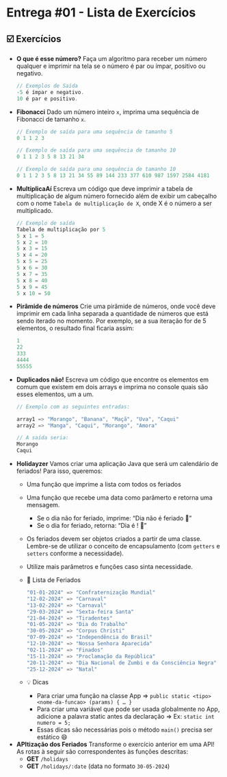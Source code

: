 # Entrega #01 - Lista de Exercícios

## ☑️ Exercícios

- **O que é esse número?**
  Faça um algoritmo para receber um número qualquer e imprimir na tela se o número é par ou ímpar, positivo ou negativo.
  ```java
  // Exemplos de Saída
  -5 é ímpar e negativo.
  10 é par e positivo.
  ```
- **Fibonacci**
  Dado um número inteiro `x`, imprima uma sequência de Fibonacci de tamanho `x`.
  ```java
  // Exemplo de saída para uma sequência de tamanho 5
  0 1 1 2 3

  // Exemplo de saída para uma sequência de tamanho 10
  0 1 1 2 3 5 8 13 21 34

  // Exemplo de saída para uma sequência de tamanho 10
  0 1 1 2 3 5 8 13 21 34 55 89 144 233 377 610 987 1597 2584 4181
  ```
- **MultiplicaAí**
  Escreva um código que deve imprimir a tabela de multiplicação de algum número fornecido além de exibir um cabeçalho com o nome `Tabela de multiplicação de X`, onde X é o número a ser multiplicado.
  ```java
  // Exemplo de saída
  Tabela de multiplicação por 5
  5 x 1 = 5
  5 x 2 = 10
  5 x 3 = 15
  5 x 4 = 20
  5 x 5 = 25
  5 x 6 = 30
  5 x 7 = 35
  5 x 8 = 40
  5 x 9 = 45
  5 x 10 = 50
  ```
- **Pirâmide de números**
  Crie uma pirâmide de números, onde você deve imprimir em cada linha separada a quantidade de números que está sendo iterado no momento.
  Por exemplo, se a sua iteração for de 5 elementos, o resultado final ficaria assim:
  ```java
  1
  22
  333
  4444
  55555
  ```
- **Duplicados não!**
  Escreva um código que encontre os elementos em comum que existem em dois arrays e imprima no console quais são esses elementos, um a um.
  ```java
  // Exemplo com as seguintes entradas:

  array1 => "Morango", "Banana", "Maçã", "Uva", "Caqui"
  array2 => "Manga", "Caqui", "Morango", "Amora"

  // A saída seria:
  Morango
  Caqui
  ```
- **Holidayzer**
  Vamos criar uma aplicação Java que será um calendário de feriados! Para isso, queremos:
  - Uma função que imprime a lista com todos os feriados
  - Uma função que recebe uma data como parâmerto e retorna uma mensagem.
    - Se o dia não for feriado, imprime: “Dia <data-inserida> não é feriado 🥲”
    - Se o dia for feriado, retorna: “Dia <data-inserida> é <nome-do-feriado>! 🎉”
  - Os feriados devem ser objetos criados a partir de uma classe. Lembre-se de utilizar o conceito de encapsulamento (com `getters` e `setters` conforme a necessidade).
  - Utilize mais parâmetros e funções caso sinta necessidade.

  - 📅 Lista de Feriados
    ```java
    "01-01-2024" => "Confraternização Mundial"
    "12-02-2024" => "Carnaval"
    "13-02-2024" => "Carnaval"
    "29-03-2024" => "Sexta-feira Santa"
    "21-04-2024" => "Tiradentes"
    "01-05-2024" => "Dia do Trabalho"
    "30-05-2024" => "Corpus Christi"
    "07-09-2024" => "Independência do Brasil"
    "12-10-2024" => "Nossa Senhora Aparecida"
    "02-11-2024" => "Finados"
    "15-11-2024" => "Proclamação da República"
    "20-11-2024" => "Dia Nacional de Zumbi e da Consciência Negra"
    "25-12-2024" => "Natal"
    ```
  - 💡 Dicas
    - Para criar uma função na classe App ⇒ `public static <tipo> <nome-da-funcao> (params) { … }`
    - Para criar uma variável que pode ser usada globalmente no App, adicione a palavra static antes da declaração ⇒ Ex: `static int numero = 5;`
    - Essas dicas são necessárias pois o método `main()` precisa ser estático 😄
- **APItização dos Feriados**
  Transforme o exercício anterior em uma API! As rotas à seguir são correspondentes às funções descritas:
  - **GET** `/holidays`
  - **GET** `/holidays/:date` (data no formato `30-05-2024`)
